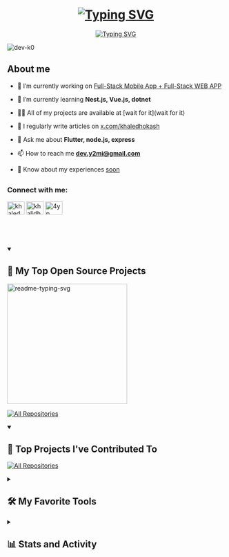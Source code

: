 <h1 align="center">
  <a href="https://git.io/typing-svg"><img src="https://readme-typing-svg.demolab.com?font=Fira+Code&size=36&pause=1000&center=true&vCenter=true&repeat=false&random=false&width=435&lines=Hi%F0%9F%91%8B.+.+.++I'm+Khalid" alt="Typing SVG" /></a>
</h1>
<p align="center">
  <a href=""><img src="https://readme-typing-svg.demolab.com?font=Fira+Code&pause=1000&center=true&vCenter=true&random=false&width=435&lines=Full-Stack+Flutter+Developer" alt="Typing SVG" /></a>
</p>

<p align="left"> <img src="https://komarev.com/ghpvc/?username=dev-k0&label=Profile%20views&color=0e75b6&style=flat" alt="dev-k0" /> </p>


## **About me**
- 🔭 I’m currently working on [Full-Stack Mobile App + Full-Stack WEB APP](:P)

- 🌱 I’m currently learning **Nest.js, Vue.js, dotnet**

- 👨‍💻 All of my projects are available at [wait for it](wait for it)

- 📝 I regularly write articles on [x.com/khaledhokash](x.com/khaledhokash)

- 💬 Ask me about **Flutter, node.js, express**

- 📫 How to reach me **dev.y2mi@gmail.com**

- 📄 Know about my experiences [soon](soon)

## <h3 align="left">Connect with me:</h3>
<p align="left">
<a href="https://twitter.com/khaledhokash" target="blank"><img align="center" src="https://raw.githubusercontent.com/rahuldkjain/github-profile-readme-generator/master/src/images/icons/Social/twitter.svg" alt="khaledhokash" height="30" width="40" /></a>
<a href="https://linkedin.com/in/khalidhawkash" target="blank"><img align="center" src="https://raw.githubusercontent.com/rahuldkjain/github-profile-readme-generator/master/src/images/icons/Social/linked-in-alt.svg" alt="khalidhawkash" height="30" width="40" /></a>
<a href="https://instagram.com/4yp_" target="blank"><img align="center" src="https://raw.githubusercontent.com/rahuldkjain/github-profile-readme-generator/master/src/images/icons/Social/instagram.svg" alt="4yp_" height="30" width="40" /></a>
</p>
 
## <br/>

<details open> 
  <summary><h2>📘 My Top Open Source Projects</h2></summary>

  <!-- Repo info cards - https://github.com/dev-k0/github-readme-stats -->
  <!-- Small repo cards (fork) - https://github.com/dev-k0/github-readme-stats -->
  <p align="left">
    <a href="https://github.com/Dev-K0/RRS"><img width="278" src="https://denvercoder1-github-readme-stats.vercel.app/api/pin/?username=Dev-K0&repo=RRS&theme=react&bg_color=1F222E&title_color=F85D7F&hide_border=true&icon_color=F8D866&show_icons=false" alt="readme-typing-svg"></a>
  </p>

  <a href="https://github.com/Dev-k0?tab=repositories&sort=stargazers"><img alt="All Repositories" title="All Repositories" src="https://custom-icon-badges.demolab.com/badge/-Click%20Here%20For%20All%20My%20Repos-1F222E?style=for-the-badge&logoColor=white&logo=repo"/></a>
</details>



<details open> 
  <summary><h2>📕 Top Projects I've Contributed To</h2></summary>

  <!-- Small repo cards https://github.com/dev-k0/github-readme-stats (fork of dev-k0/github-readme-stats) -->
  <p align="left">
<!--     <a href=""><img width="278" src="https://denvercoder1-github-readme-stats.vercel.app/api/pin/?username=pallets&repo=flask&theme=react&bg_color=1F222E&title_color=F85D7F&hide_border=true&icon_color=F8D866&show_icons=false&show_description=false" alt="flask"></a> -->
  </p>

  <p align="left">
    <a href="https://github.com/Dev-k0/My-Contributions/blob/main/README.md"><img alt="All Repositories" title="All Repositories" src="https://custom-icon-badges.demolab.com/badge/-Click%20Here%20For%20All%20My%20Forks-1F222E?style=for-the-badge&logoColor=white&logo=fork"/></a>
  </p>
</details>



<details> 
  <summary><h2>🛠️ My Favorite Tools</h2></summary>
  <!-- Some badges are from https://github.com/Ileriayo/markdown-badges -->

  <h3>👨‍💻 Programming and Markup Languages</h3>

  <p>
      <a href="https://github.com/search?q=user%3Adev-k0+language%3Adart"><img alt="Dart" src="https://custom-icon-badges.demolab.com/badge/Dart-0175C2.svg?logo=dart&logoColor=white"></a>
      <a href="https://github.com/search?q=user%3Adev-k0+language%3Acpp"><img alt="C++" src="https://custom-icon-badges.demolab.com/badge/C++-9C033A.svg?logo=cpp2&logoColor=white"></a>
      <a href="https://github.com/search?q=user%3Adev-k0+language%3Acsharp"><img alt="C#" src="https://custom-icon-badges.demolab.com/badge/C%23-68217A.svg?logo=cs2&logoColor=white"></a>
      <a href="https://github.com/search?q=user%3Adev-k0+language%3Apython"><img alt="Python" src="https://img.shields.io/badge/Python-14354C.svg?logo=python&logoColor=white"></a>
      <a href="https://github.com/search?q=user%3Adev-k0+language%3Ajava"><img alt="Java" src="https://custom-icon-badges.demolab.com/badge/Java-007396.svg?logo=java&logoColor=white"></a>
      <a href="https://github.com/search?q=user%3Adev-k0+language%3Ahtml"><img alt="HTML" src="https://img.shields.io/badge/HTML-E34F26.svg?logo=html5&logoColor=white"></a>
      <a href="https://github.com/search?q=user%3Adev-k0+language%3Acss"><img alt="CSS" src="https://img.shields.io/badge/CSS-1572B6.svg?logo=css3&logoColor=white"></a>
      <a href="https://github.com/search?q=user%3Adev-k0+language%3Ajavascript"><img alt="JavaScript" src="https://img.shields.io/badge/JavaScript-F7DF1E.svg?logo=javascript&logoColor=black"></a>
      <a href="https://github.com/search?q=user%3Adev-k0+language%3AtypeScript"><img alt="TypeScript" src="https://img.shields.io/badge/TypeScript-007ACC.svg?logo=typescript&logoColor=white"></a>
      <a href="https://github.com/search?q=user%3Adev-k0+language%3Ajavascript"><img alt="Node.js" src="https://img.shields.io/badge/Node.js-43853D.svg?logo=node.js&logoColor=white"></a>
      <a href="https://github.com/search?q=user%3Adev-k0+language%3Aphp"><img alt="PHP" src="https://img.shields.io/badge/PHP-777BB4.svg?logo=php&logoColor=white"></a>
      <a href="https://github.com/search?q=user%3Adev-k0+language%3Asql"><img alt="SQL" src="https://custom-icon-badges.demolab.com/badge/SQL-025E8C.svg?logo=database&logoColor=white"></a>
  </p>

  <h3>🧰 Frameworks and Libraries</h3>

  <p>
      <a href="https://github.com/search?q=user%3Adev-k0+language%3Adart"><img alt="Flutter" src="https://img.shields.io/badge/Flutter-02569B.svg?logo=flutter&logoColor=white"></a>
      <a href="#"><img alt="Express.js" src="https://img.shields.io/badge/Express.js-404d59.svg?logo=express&logoColor=white"></a>
      <a href="https://github.com/search?q=user%3dev-k0+language%3Atypescript"><img alt="NestJS" src="https://custom-icon-badges.demolab.com/badge/NestJS-E0234E.svg?logo=nestjs&logoColor=white"></a>
      <a href="https://github.com/search?q=user%3Adev-k0+language%3Ajavascript"><img alt="Jest" src="https://img.shields.io/badge/Jest-C21325.svg?logo=jest&logoColor=white"></a>
      <a href="#"><img alt="Bootstrap" src="https://img.shields.io/badge/Bootstrap-7952B3.svg?logo=bootstrap&logoColor=white"></a>
      <a href="https://github.com/search?q=user%3Adev-k0+language%3Ajavascript"><img alt="Framer" src="https://img.shields.io/badge/Framer-0055FF.svg?logo=framer&logoColor=white"></a>
      <a href="https://github.com/search?q=user%3Adev-k0+language%3Acsharp"><img alt=".NET" src="https://img.shields.io/badge/.NET-512BD4.svg?logo=.net&logoColor=white"></a>
      <a href="https://github.com/search?q=user%3Adev-k0+language%3Ajavascript"><img alt="Vue.js" src="https://img.shields.io/badge/Vue.js-4FC08D.svg?logo=vue.js&logoColor=white"></a>
      <a href="#"><img alt="GitHub Actions" src="https://img.shields.io/badge/GitHub%20Actions-2671E5.svg?logo=github%20actions&logoColor=white"></a>
      <a href="#"><img alt="JUnit" src="https://custom-icon-badges.demolab.com/badge/JUnit-25A162.svg?logo=check-circle&logoColor=white"></a>
      <a href="#"><img alt="Material Design" src="https://img.shields.io/badge/Material%20Design-0081CB.svg?logo=material-design&logoColor=white"></a>
      <a href="#"><img alt="NumPy" src="https://img.shields.io/badge/Numpy-013243.svg?logo=numpy&logoColor=white"></a>
      <a href="#"><img alt="Pandas" src="https://img.shields.io/badge/Pandas-150458.svg?logo=pandas&logoColor=white"></a>
      <a href="#"><img alt="Pytest" src="https://img.shields.io/badge/Pytest-0A9EDC.svg?logo=pytest&logoColor=white"></a>
  </p>

  <h3>🗄️ Databases and Cloud Hosting</h3>

  <p>
    <a href="https://github.com/search?q=user%3Adev-k0+language%3Ajavascript"><img alt="DigitalOcean" src="https://img.shields.io/badge/DigitalOcean-0080FF.svg?logo=digitalocean&logoColor=white"></a>
    <a href="https://github.com/search?q=user%3Adev-k0+language%3Ajavascript"><img alt="AWS Web Services" src="https://img.shields.io/badge/AWS-232F3E.svg?logo=amazon-aws&logoColor=white"></a><a href="https://github.com/search?q=user%3Adev-k0+language%3Ajavascript"> 
 <img alt="AWS Amplify" src="https://img.shields.io/badge/AWS%20Amplify-FF9900.svg?logo=aws-amplify&logoColor=white"></a>
      <a href="https://github.com/search?q=user%3Adev-k0+language%3Ajavascript"><img alt="Firebase" src="https://img.shields.io/badge/Firebase-FFCA28.svg?logo=firebase&logoColor=black"></a>
      <a href="#"><img alt="Heroku" src="https://img.shields.io/badge/Heroku-430098.svg?logo=heroku&logoColor=white"></a>
      <a href="#"><img alt="MongoDB" src ="https://img.shields.io/badge/MongoDB-4ea94b.svg?logo=mongodb&logoColor=white"></a>
      <a href="#"><img alt="MySQL" src="https://img.shields.io/badge/MySQL-00f.svg?logo=mysql&logoColor=white"></a>
      <a href="#"><img alt="Notion" src="https://img.shields.io/badge/Notion-010101.svg?logo=notion&logoColor=white"></a>
      <a href="#"><img alt="Oracle" src ="https://img.shields.io/badge/Oracle-F00000.svg?logo=oracle&logoColor=white"></a>
  </p>

  <h3>💻 Software and Tools</h3>

  <p>
      <a href="https://github.com/search?q=user%3Adev-k0+language%3Adockerfile"><img alt="Docker" src="https://img.shields.io/badge/Docker-2496ED.svg?logo=docker&logoColor=white"></a>
      <a href="#"><img alt="Git" src="https://img.shields.io/badge/Git-F05033.svg?logo=git&logoColor=white"></a>
      <a href="#"><img alt="Postman" src="https://img.shields.io/badge/Postman-FF6C37?logo=postman&logoColor=white"></a>
      <a href="#"><img alt="Visual Studio Code" src="https://img.shields.io/badge/Visual%20Studio%20Code-0078d7.svg?logo=visual-studio-code&logoColor=white"></a>
      <a href="#"><img alt="Stack Overflow" src="https://img.shields.io/badge/-Stack%20Overflow-FE7A16?logo=stack-overflow&logoColor=white"></a>
      <a href="#"><img alt="Brave" src="https://img.shields.io/badge/-Brave-FB542B?logo=brave&logoColor=white"></a>
      <a href="#"><img alt="GitHub Desktop" src="https://img.shields.io/badge/GitHub%20Desktop-8034A9.svg?logo=github&logoColor=white"></a>
      <a href="#"><img alt="Android" src="https://img.shields.io/badge/Android-3DDC84?logo=android&logoColor=white"></a>
      <a href="#"><img alt="Android Studio" src="https://img.shields.io/badge/Android%20Studio-008678.svg?logo=android-studio&logoColor=white"></a>
      <a href="#"><img alt="Arch Linux" src="https://img.shields.io/badge/Arch%20Linux-1793D1.svg?logo=arch-linux&logoColor=white"></a>
      <a href="#"><img alt="Audacity" src="https://img.shields.io/badge/-Audacity-0000CC?logo=audacity&logoColor=white"></a>
      <a href="#"><img alt="Bitwarden" src="https://img.shields.io/badge/-Bitwarden-175DDC?logo=bitwarden&logoColor=white"></a>
      <a href="#"><img alt="Discord" src="https://img.shields.io/badge/-Discord-5865F2.svg?logo=discord&logoColor=white"></a>
  </p>
</details>


<details> 
  <summary><h2>📊 Stats and Activity</h2></summary>

  <h3>🔥 Streak Stats</h3>

  <!-- GitHub Readme Streak Stats - https://github.com/dev-k0/github-readme-streak-stats -->
  <p>
    <a href="https://github.com/dev-k0/github-readme-streak-stats">
      <img title="🔥 Get streak stats for your profile at git.io/streak-stats" alt="Khalid's streak" src="https://streak-stats.demolab.com/?user=dev-k0&theme=monokai-metallian&hide_border=true"/>
    </a>
    <p>🔥 Get streak stats for your profile at <a href="https://git.io/streak-stats">git.io/streak-stats</a></p>
  </p>

  <h3>💻 GitHub Profile Stats</h3>

  <!-- https://github.com/dev-k0/github-readme-stats -->

<a href="https://github.com/dev-k0/github-readme-stats">
  <img alt="Dev-k0's Github Stats" src="https://github-readme-stats.vercel.app/api/?username=dev-k0&show_icons=true&include_all_commits=true&count_private=true&theme=react&hide_border=true&bg_color=1F222E&title_color=F85D7F&icon_color=F8D866" height="192px"/>
</a>
<a href="https://github.com/dev-k0/github-readme-stats">
  <img alt="Dev-k0's Top Languages" src="https://github-readme-stats.vercel.app/api/top-langs/?username=dev-k0&langs_count=8&layout=compact&theme=react&hide_border=true&bg_color=1F222E&title_color=F85D7F&icon_color=F8D866&hide=Jupyter%20Notebook,Roff" height="192px"/>
</a>
<br/>

  <b>Note:</b> Top languages is only a metric of the languages my public code consists of and doesn't reflect experience or skill level.
  
  <!-- https://github.com/ashutosh00710/github-readme-activity-graph -->

<a href="https://github.com/ashutosh00710/github-readme-activity-graph">
  <img alt="Dev-k0's Activity Graph" src="https://github-readme-activity-graph.vercel.app/graph/?username=Dev-k0&bg_color=1F222E&color=F8D866&line=F85D7F&point=FFFFFF&hide_border=true" />
</a>






<b>Note:</b> Top languages is only a metric of the languages my public code consists of and doesn't reflect experience or skill level.

<!-- https://github.com/ashutosh00710/github-readme-activity-graph -->






  <h3>⚡ Recent GitHub Activity</h3>

  <!-- https://github.com/jamesgeorge007/github-activity-readme -->
  <!--START_SECTION:activity-->

<!--1. 🎉 Merged PR [#154](https://github.com/dev-k0/github-readme-youtube-cards/pull/154) in [dev-k0/github-readme-youtube-cards](https://github.com/dev-k0/github-readme-youtube-cards)
2. 🎉 Merged PR [#155](https://github.com/dev-k0/github-readme-youtube-cards/pull/155) in [dev-k0/github-readme-youtube-cards](https://github.com/dev-k0/github-readme-youtube-cards)
3. 💪 Opened PR [#155](https://github.com/dev-k0/github-readme-youtube-cards/pull/155) in [dev-k0/github-readme-youtube-cards](https://github.com/dev-k0/github-readme-youtube-cards)
4. 💪 Opened PR [#154](https://github.com/dev-k0/github-readme-youtube-cards/pull/154) in [dev-k0/github-readme-youtube-cards](https://github.com/dev-k0/github-readme-youtube-cards)
5. 🗣 Commented on [#100](https://github.com/dev-k0/minimalistic-wallpaper-collection/issues/100) in [dev-k0/minimalistic-wallpaper-collection](https://github.com/dev-k0/minimalistic-wallpaper-collection) -->
<!--END_SECTION:activity-->

  <h3>🌟 Sponsors</h3>

  <!-- https://github.com/lowlighter/metrics/blob/master/source/plugins/sponsors/README.md -->
  <!--<a href="https://github.com/sponsors/dev-k0/"><img src="https://raw.githubusercontent.com/dev-k0/dev-k0/main/metrics-sponsors.svg" /></a>-->

</details>


